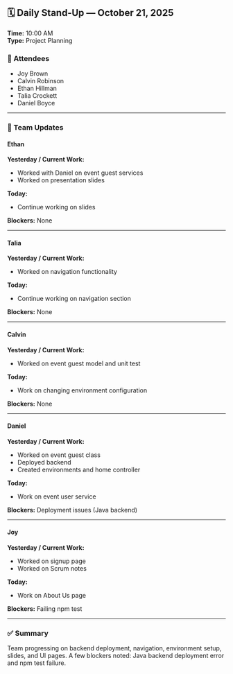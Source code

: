 ## 🗓️ Daily Stand-Up — October 21, 2025  
**Time:** 10:00 AM  
**Type:** Project Planning  

### 👥 Attendees
- Joy Brown  
- Calvin Robinson  
- Ethan Hillman  
- Talia Crockett  
- Daniel Boyce  

---

### 👤 Team Updates  

#### **Ethan**
**Yesterday / Current Work:**  
- Worked with Daniel on event guest services  
- Worked on presentation slides  

**Today:**  
- Continue working on slides  

**Blockers:** None  

---

#### **Talia**
**Yesterday / Current Work:**  
- Worked on navigation functionality  

**Today:**  
- Continue working on navigation section  

**Blockers:** None  

---

#### **Calvin**
**Yesterday / Current Work:**  
- Worked on event guest model and unit test  

**Today:**  
- Work on changing environment configuration  

**Blockers:** None  

---

#### **Daniel**
**Yesterday / Current Work:**  
- Worked on event guest class  
- Deployed backend  
- Created environments and home controller  

**Today:**  
- Work on event user service  

**Blockers:** Deployment issues (Java backend)  

---

#### **Joy**
**Yesterday / Current Work:**  
- Worked on signup page  
- Worked on Scrum notes  

**Today:**  
- Work on About Us page  

**Blockers:** Failing npm test  

---

### ✅ Summary
Team progressing on backend deployment, navigation, environment setup, slides, and UI pages. A few blockers noted: Java backend deployment error and npm test failure.

